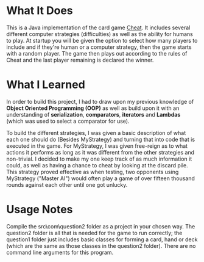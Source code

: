 # What It Does #
This is a Java implementation of the card game [Cheat](https://en.wikipedia.org/wiki/Cheat_(game)). It includes several different computer strategies (difficulties) as well as the ability for humans to play. At startup you will be given the option to select how many players to include and if they're human or a computer strategy, then the game starts with a random player. The game then plays out according to the rules of Cheat and the last player remaining is declared the winner.

# What I Learned #
In order to build this project, I had to draw upon my previous knowledge of **Object Oriented Programming (OOP)** as well as build upon it with an understanding of **serialization**, **comparators**, **iterators** and **Lambdas** (which was used to select a comparator for use).

To build the different strategies, I was given a basic description of what each one should do (Besides MyStrategy) and turning that into code that is executed in the game. For MyStrategy, I was given free-reign as to what actions it performs as long as it was different from the other strategies and non-trivial. I decided to make my one keep track of as much information it could, as well as having a chance to cheat by looking at the discard pile. This strategy proved effective as when testing, two opponents using MyStrategy ("Master AI") would often play a game of over fifteen thousand rounds against each other until one got unlucky.

# Usage Notes #
Compile the src\com\question2 folder as a project in your chosen way. The question2 folder is all that is needed for the game to run correctly; the question1 folder just includes basic classes for forming a card, hand or deck (which are the same as those classes in the question2 folder). There are no command line arguments for this program.